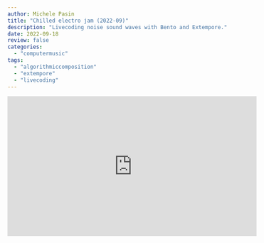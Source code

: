 ```yaml
---
author: Michele Pasin
title: "Chilled electro jam (2022-09)"
description: "Livecoding noise sound waves with Bento and Extempore."
date: 2022-09-18
review: false
categories: 
  - "computermusic"
tags: 
  - "algorithmiccomposition"
  - "extempore"
  - "livecoding"
---
```



<iframe width="560" height="315" src="https://www.youtube.com/embed/oaT6FsS2Xvw?si=6L3916Kj5y5c_nTC" title="YouTube video player" frameborder="0" allow="accelerometer; autoplay; clipboard-write; encrypted-media; gyroscope; picture-in-picture; web-share" referrerpolicy="strict-origin-when-cross-origin" allowfullscreen></iframe>